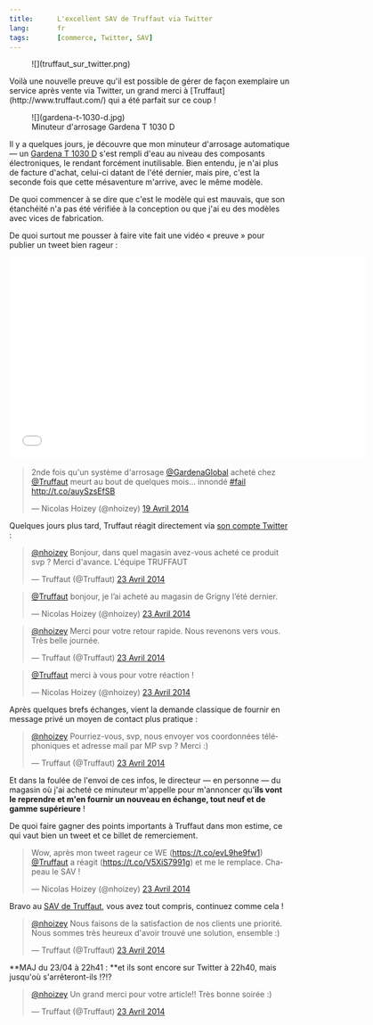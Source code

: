 ```yaml
---
title:      L'excellent SAV de Truffaut via Twitter
lang:       fr
tags:       [commerce, Twitter, SAV]
---
```


<figure markdown="1">
  ![](truffaut_sur_twitter.png)
</figure>
Voilà une nouvelle preuve qu'il est possible de gérer de façon exemplaire un service après vente via Twitter, un grand merci à [Truffaut](http://www.truffaut.com/) qui a été parfait sur ce coup !

<figure markdown="1">
  ![](gardena-t-1030-d.jpg)
  <figcaption>
  Minuteur d'arrosage Gardena T 1030 D
  </figcaption>
</figure>

Il y a quelques jours, je découvre que mon minuteur d'arrosage automatique — un [Gardena T 1030 D](http://www.gardena.com/fr/gestion-eau/arrosage-automatique/t-1030-d/) s'est rempli d'eau au niveau des composants électroniques, le rendant forcément inutilisable. Bien entendu, je n'ai plus de facture d'achat, celui-ci datant de l'été dernier, mais pire, c'est la seconde fois que cette mésaventure m'arrive, avec le même modèle.

De quoi commencer à se dire que c'est le modèle qui est mauvais, que son étanchéité n'a pas été vérifiée à la conception ou que j'ai eu des modèles avec vices de fabrication.

De quoi surtout me pousser à faire vite fait une vidéo « preuve » pour publier un tweet bien rageur :

<iframe width="640" height="360" src="//www.youtube.com/embed/Kl-q-Ao7pgg" frameborder="0" allowfullscreen></iframe>

<blockquote class="twitter-tweet" data-cards="hidden" lang="fr"><p>2nde fois qu&#39;un système d&#39;arrosage <a href="https://twitter.com/GardenaGlobal">@GardenaGlobal</a> acheté chez <a href="https://twitter.com/Truffaut">@Truffaut</a> meurt au bout de quelques mois… innondé <a href="https://twitter.com/search?q=%23fail&amp;src=hash">#fail</a>&#10;<a href="http://t.co/auySzsEfSB">http://t.co/auySzsEfSB</a></p>&mdash; Nicolas Hoizey (@nhoizey) <a href="https://twitter.com/nhoizey/statuses/457608407974170624">19 Avril 2014</a></blockquote>
<script async src="//platform.twitter.com/widgets.js" charset="utf-8"></script>

Quelques jours plus tard, Truffaut réagit directement via [son compte Twitter](https://twitter.com/Truffaut) :
<blockquote class="twitter-tweet" data-conversation="none" lang="fr"><p><a href="https://twitter.com/nhoizey">@nhoizey</a> Bonjour, dans quel magasin avez-vous acheté ce produit svp ? Merci d&#39;avance. L&#39;équipe TRUFFAUT</p>&mdash; Truffaut (@Truffaut) <a href="https://twitter.com/Truffaut/statuses/458946154152361984">23 Avril 2014</a></blockquote>
<script async src="//platform.twitter.com/widgets.js" charset="utf-8"></script>

<blockquote class="twitter-tweet" data-conversation="none" lang="fr"><p><a href="https://twitter.com/Truffaut">@Truffaut</a> bonjour, je l’ai acheté au magasin de Grigny l’été dernier.</p>&mdash; Nicolas Hoizey (@nhoizey) <a href="https://twitter.com/nhoizey/statuses/458946335132352512">23 Avril 2014</a></blockquote>
<script async src="//platform.twitter.com/widgets.js" charset="utf-8"></script>

<blockquote class="twitter-tweet" data-conversation="none" lang="fr"><p><a href="https://twitter.com/nhoizey">@nhoizey</a> Merci pour votre retour rapide. Nous revenons vers vous. Très belle journée.</p>&mdash; Truffaut (@Truffaut) <a href="https://twitter.com/Truffaut/statuses/458946488295776256">23 Avril 2014</a></blockquote>
<script async src="//platform.twitter.com/widgets.js" charset="utf-8"></script>

<blockquote class="twitter-tweet" data-conversation="none" lang="fr"><p><a href="https://twitter.com/Truffaut">@Truffaut</a> merci à vous pour votre réaction !</p>&mdash; Nicolas Hoizey (@nhoizey) <a href="https://twitter.com/nhoizey/statuses/458946567463256064">23 Avril 2014</a></blockquote>
<script async src="//platform.twitter.com/widgets.js" charset="utf-8"></script>

Après quelques brefs échanges, vient la demande classique de fournir en message privé un moyen de contact plus pratique :

<blockquote class="twitter-tweet" data-conversation="none" lang="fr"><p><a href="https://twitter.com/nhoizey">@nhoizey</a> Pourriez-vous, svp, nous envoyer vos coordonnées téléphoniques et adresse mail par MP svp ? Merci :)</p>&mdash; Truffaut (@Truffaut) <a href="https://twitter.com/Truffaut/statuses/458948224137854976">23 Avril 2014</a></blockquote>
<script async src="//platform.twitter.com/widgets.js" charset="utf-8"></script>

Et dans la foulée de l'envoi de ces infos, le directeur — en personne — du magasin où j'ai acheté ce minuteur m'appelle pour m'annoncer qu'**ils vont le reprendre et m'en fournir un nouveau en échange, tout neuf et de gamme supérieure** !

De quoi faire gagner des points importants à Truffaut dans mon estime, ce qui vaut bien un tweet et ce billet de remerciement.

<blockquote class="twitter-tweet" lang="fr"><p>Wow, après mon tweet rageur ce WE (<a href="https://t.co/evL9he9fw1">https://t.co/evL9he9fw1</a>) <a href="https://twitter.com/Truffaut">@Truffaut</a> a réagit (<a href="https://t.co/V5XiS7991g">https://t.co/V5XiS7991g</a>) et me le remplace. Chapeau le SAV !</p>&mdash; Nicolas Hoizey (@nhoizey) <a href="https://twitter.com/nhoizey/statuses/458959909166780416">23 Avril 2014</a></blockquote>
<script async src="//platform.twitter.com/widgets.js" charset="utf-8"></script>

Bravo au [SAV de Truffaut](http://www.truffaut.com/services/Pages/service-apres-vente.aspx), vous avez tout compris, continuez comme cela !

<blockquote class="twitter-tweet" data-conversation="none" lang="fr"><p><a href="https://twitter.com/nhoizey">@nhoizey</a> Nous faisons de la satisfaction de nos clients une priorité. Nous sommes très heureux d&#39;avoir trouvé une solution, ensemble :)</p>&mdash; Truffaut (@Truffaut) <a href="https://twitter.com/Truffaut/statuses/458960891816706048">23 Avril 2014</a></blockquote>
<script async src="//platform.twitter.com/widgets.js" charset="utf-8"></script>

**MAJ du 23/04 à 22h41 : **et ils sont encore sur Twitter à 22h40, mais jusqu'où s'arrêteront-ils !?!?

<blockquote class="twitter-tweet" lang="fr"><p><a href="https://twitter.com/nhoizey">@nhoizey</a> Un grand merci pour votre article!! Très bonne soirée :)</p>&mdash; Truffaut (@Truffaut) <a href="https://twitter.com/Truffaut/statuses/459069341854859265">23 Avril 2014</a></blockquote>
<script async src="//platform.twitter.com/widgets.js" charset="utf-8"></script>
